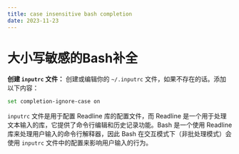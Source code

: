 ```yaml
---
title: case insensitive bash completion
date: 2023-11-23
---
```


# 大小写敏感的Bash补全

**创建 `inputrc` 文件：** 创建或编辑你的 `~/.inputrc` 文件，如果不存在的话。添加以下内容：

```sh
set completion-ignore-case on
```

`inputrc` 文件是用于配置 Readline 库的配置文件，而 Readline 是一个用于处理文本输入的库，它提供了命令行编辑和历史记录功能。Bash 是一个使用 Readline 库来处理用户输入的命令行解释器，因此 Bash 在交互模式下（非批处理模式）会使用 `inputrc` 文件中的配置来影响用户输入的行为。